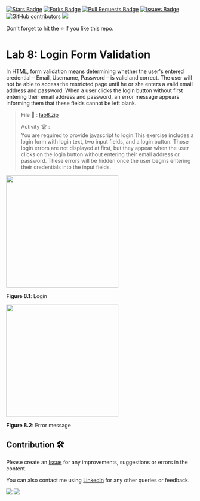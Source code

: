 <a href="https://github.com/drshahizan/learn-php/stargazers"><img src="https://img.shields.io/github/stars/drshahizan/learn-php" alt="Stars Badge"/></a>
<a href="https://github.com/drshahizan/learn-php/network/members"><img src="https://img.shields.io/github/forks/drshahizan/learn-php" alt="Forks Badge"/></a>
<a href="https://github.com/drshahizan/learn-php/pulls"><img src="https://img.shields.io/github/issues-pr/drshahizan/learn-php" alt="Pull Requests Badge"/></a>
<a href="https://github.com/drshahizan/learn-php/issues"><img src="https://img.shields.io/github/issues/drshahizan/learn-php" alt="Issues Badge"/></a>
<a href="https://github.com/drshahizan/learn-php/graphs/contributors"><img alt="GitHub contributors" src="https://img.shields.io/github/contributors/drshahizan/learn-php?color=2b9348"></a>
![](https://visitor-badge.glitch.me/badge?page_id=drshahizan/learn-php)

Don't forget to hit the :star: if you like this repo.

# Lab 8: Login Form Validation

In HTML, form validation means determining whether the user's entered credential – Email, Username, Password – is valid and correct. The user will not be able to access the restricted page until he or she enters a valid email address and password. When a user clicks the login button without first entering their email address and password, an error message appears informing them that these fields cannot be left blank.

> File 📁 : [lab8.zip](./download/lab8.zip?raw=true)
> 
> Activity 🏆 :<br>
> You are required to provide javascript to login.This exercise includes a login form with login text, two input fields, and a login button. Those login errors are not displayed at first, but they appear when the user clicks on the login button without entering their email address or password. These errors will be hidden once the user begins entering their credentials into the input fields.
> 

<img src="./download/l8int-a.png" width="300" />

**Figure 8.1**: Login

<img src="./download/l8int-a.png" width="300" />

**Figure 8.2**: Error message

## Contribution 🛠️
Please create an [Issue](https://github.com/drshahizan/learn-php/issues) for any improvements, suggestions or errors in the content.

You can also contact me using [Linkedin](https://www.linkedin.com/in/drshahizan/) for any other queries or feedback.

![](https://komarev.com/ghpvc/?username=drshahizan&label=Views&color=0e75b6&style=flat)
![](https://hit.yhype.me/github/profile?user_id=81284918)

